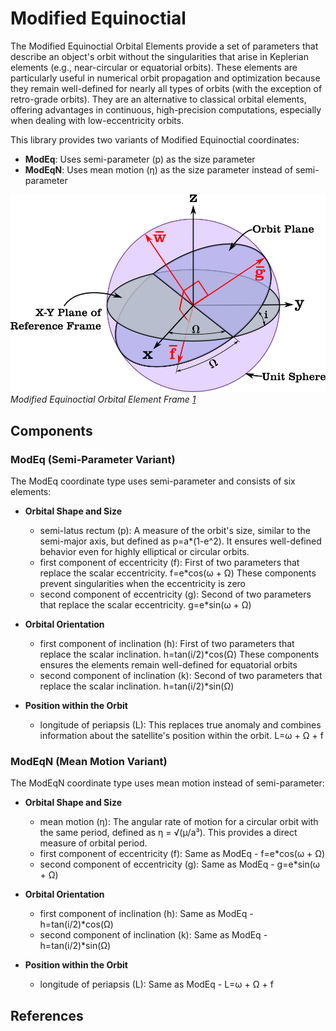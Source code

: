 # Modified Equinoctial

The Modified Equinoctial Orbital Elements provide a set of parameters that describe an object's orbit without the singularities that arise in Keplerian elements (e.g., near-circular or equatorial orbits). These elements are particularly useful in numerical orbit propagation and optimization because they remain well-defined for nearly all types of orbits (with the exception of retro-grade orbits). They are an alternative to classical orbital elements, offering advantages in continuous, high-precision computations, especially when dealing with low-eccentricity orbits.

This library provides two variants of Modified Equinoctial coordinates:
- **ModEq**: Uses semi-parameter (p) as the size parameter
- **ModEqN**: Uses mean motion (η) as the size parameter instead of semi-parameter

![image](../assets/equinoctial-frame.png)
*Modified Equinoctial Orbital Element Frame [1]*

## Components

### ModEq (Semi-Parameter Variant)

The ModEq coordinate type uses semi-parameter and consists of six elements:

* **Orbital Shape and Size**
    * semi-latus rectum (p): A measure of the orbit's size, similar to the semi-major axis, but defined as p=a*(1-e^2). It ensures well-defined behavior even for highly elliptical or circular orbits.
    * first component of eccentricity (f): First of two parameters that replace the scalar eccentricity. f=e*cos(ω + Ω) These components prevent singularities when the eccentricity is zero
    * second component of eccentricity (g): Second of two parameters that replace the scalar eccentricity. g=e*sin(ω + Ω)

* **Orbital Orientation**
    * first component of inclination (h): First of two parameters that replace the scalar inclination. h=tan(i/2)*cos(Ω) These components ensures the elements remain well-defined for equatorial orbits
    * second component of inclination (k): Second of two parameters that replace the scalar inclination. h=tan(i/2)*sin(Ω)

* **Position within the Orbit**
    * longitude of periapsis (L): This replaces true anomaly and combines information about the satellite's position within the orbit. L=ω + Ω + f

### ModEqN (Mean Motion Variant)

The ModEqN coordinate type uses mean motion instead of semi-parameter:

* **Orbital Shape and Size**
    * mean motion (η): The angular rate of motion for a circular orbit with the same period, defined as η = √(μ/a³). This provides a direct measure of orbital period.
    * first component of eccentricity (f): Same as ModEq - f=e*cos(ω + Ω)
    * second component of eccentricity (g): Same as ModEq - g=e*sin(ω + Ω)

* **Orbital Orientation**
    * first component of inclination (h): Same as ModEq - h=tan(i/2)*cos(Ω)
    * second component of inclination (k): Same as ModEq - h=tan(i/2)*sin(Ω)

* **Position within the Orbit**
    * longitude of periapsis (L): Same as ModEq - L=ω + Ω + f

## References
[1]: https://degenerateconic.com/modified-equinoctial-elements.html
[2]: https://link.springer.com/article/10.1007/BF01227493
[3]: https://spsweb.fltops.jpl.nasa.gov/portaldataops/mpg/MPG_Docs/Source%20Docs/EquinoctalElements-modified.pdf